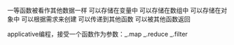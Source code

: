 一等函数被看作其他数据一样
可以存储在变量中
可以存储在数组中
可以存储在对象中
可以根据需求来创建
可以传递到其他函数
可以被其他函数返回

applicative编程，接受一个函数作为参数：_.map   _.reduce   _.filter

